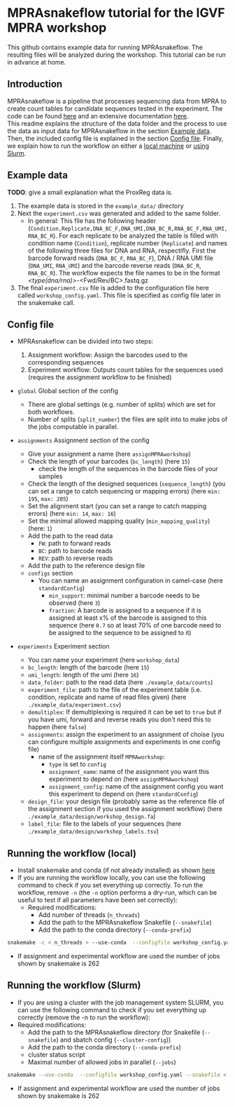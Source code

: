 # MPRAsnakeflow tutorial for the IGVF MPRA workshop

This github contains example data for running MPRAsnakeflow. The resulting files will be analyzed during the workshop. This tutorial can be run in advance at home. 

## Introduction

MPRAsnakeflow is a pipeline that processes sequencing data from MPRA to create count tables for candidate sequences tested in the experiment.
The code can be found [here](https://github.com/kircherlab/MPRAsnakeflow) and an extensive documentation [here](https://mprasnakeflow.readthedocs.io/en/latest/).  
This readme explains the structure of the data folder and the process to use the data as input data for MPRAsnakeflow in the section [Example data](#example-data). Then, the included config file is explained in the section [Config file](#config-file). Finally, we explain how to run the workflow on either a [local machine](#running-the-workflow-local) or [using Slurm](#running-the-workflow-slurm).  

## Example data

**TODO**: give a small explanation what the ProxReg data is. 

1. The example data is stored in the `example_data/` directory
2. Next the `experiment.csv` was generated and added to the same folder. 
    - In general: This file has the following header (`Condition,Replicate,DNA_BC_F,DNA_UMI,DNA_BC_R,RNA_BC_F,RNA_UMI,RNA_BC_R`). For each replicate to be analyzed the table is filled with condition name (`Condition`), replicate number (`Replicate`) and names of the following three files for DNA and RNA, respectifly. First the barcode forward reads (`DNA_BC_F`, `RNA_BC_F`), DNA / RNA UMI file (`DNA_UMI`, `RNA_UMI`) and the barcode reverse reads (`DNA_BC_R`, `RNA_BC_R`).
The workflow expects the file names to be in the format <condition>_<type(dna/rna)>-<replicate>_<Fwd/Rev/BC>.fastq.gz
3. The final `experiment.csv` file is added to the configuration file here called `workshop_config.yaml`. This file is specified as config file later in the snakemake call.

## Config file
- MPRAsnakeflow can be divided into two steps: 
    1. Assignment workflow: Assign the barcodes used to the corresponding sequences
    2. Experiment workflow: Outputs count tables for the sequences used (requires the assignment workflow to be finished)
- `global` Global section of the config
  - There are global settings (e.g. number of splits) which are set for both workflows. 
  - Number of splits (`split_number`) the files are split into to make jobs of the jobs computable in parallel.
- `assignments` Assignment section of the config
  - Give your assignment a name (here `assignMPRAworkshop`)
  - Check the length of your barcodes (`bc_length`) (here `15`) 
    - check the length of the sequences in the barcode files of your samples
  - Check the length of the designed sequences (`sequence_length`) (you can set a range to catch sequencing or mapping errors) (here `min: 195`, `max: 205`)
  - Set the alignment start (you can set a range to catch mapping errors) (here `min: 14`, `max: 16`)
  - Set the minimal allowed mapping quality (`min_mapping_quality`) (here: `1`)
  - Add the path to the read data
    - `FW`: path to forward reads
    - `BC`: path to barcode reads
    - `REV`: path to reverse reads
  - Add the path to the reference design file
  - `configs` section
    - You can name an assignment configuration in camel-case (here `standardConfig`)
        - `min_support`: minimal number a barcode needs to be observed (here `3`)
        - `fraction`: A barcode is assigned to a sequence if it is assigned at least x% of the barcode is assigned to this sequence (here `0.7` so at least 70% of one barcode need to be assigned to the sequence to be assigned to it)

- `experiments` Experiment section
    - You can name your experiment (here `workshop_data`)
    - `bc_length`: length of the barcode (here `15`)
    - `umi_length`: length of the umi (here `16`)
    - `data_folder`: path to the read data (here `./example_data/counts`)
    - `experiment_file`: path to the file of the experiment table (i.e. condition, replicate and name of read files given) (here `./example_data/experiment.csv`)
    - `demultiplex`: If demultiplexing is required it can be set to `true` but if you have umi, forward and reverse reads you don't need this to happen (here `false`)
    - `assignments`: assign the experiment to an assignment of choise (you can configure multiple assignments and experiments in one config file)
      - name of the assignment itself `MPRAworkshop`:
        - `type` is set to `config`
        - `assignment_name`: name of the assignment you want this experiment to depend on (here `assignMPRAworkshop`)
        - `assignment_config`: name of the assignment config you want this experiment to depend on (here `standardConfig`)
    - `design_file`: your design file (probably same as the reference file of the assignment section if you used the assignment workflow) (here `./example_data/design/workshop_design.fa`)
    - `label_file`: file to the labels of your sequences (here `./example_data/design/workshop_labels.tsv`)


## Running the workflow (local)
- Install snakemake and conda (if not already installed) as shown [here](https://snakemake.readthedocs.io/en/v7.32.3/getting_started/installation.html)
- If you are running the workflow locally, you can use the following command to check if you set everything up correctly. To run the workflow, remove `-n` (the `-n` option performs a dry-run, which can be useful to test if all parameters have been set correctly):
    - Required modifications:
        - Add number of threads (`n_threads`)
        - Add the path to the MPRAsnakeflow Snakefile (`--snakefile`)
        - Add the path to the conda directory (`--conda-prefix`)
```bash
snakemake -c < n_threads > --use-conda  --configfile workshop_config.yaml --snakefile < path to your MPRAsnakeflow directory + workflow/Snakefile > --conda-prefix < conda installation path > --keep-going 
```
- If assignment and experimental workflow are used the number of jobs shown by snakemake is 262

## Running the workflow (Slurm)
- If you are using a cluster with the job management system SLURM, you can use the following command to check if you set everything up correctly (remove the -n to run the workflow):
- Required modifications:
    - Add the path to the MPRAsnakeflow directory (for Snakefile (`--snakefile`) and sbatch config (`--cluster-config`))
    - Add the path to the conda directory (`--conda-prefix`)
    - cluster status script
    - Maximal number of allowed jobs in parallel (`--jobs`)
```bash
snakemake --use-conda  --configfile workshop_config.yaml --snakefile < path to your MPRAsnakeflow directory + workflow/Snakefile > --conda-prefix < conda installation path > --keep-going --cluster-config < path to the MPRAsnakeflow directory + config/sbatch.yml > < if you have a cluster status script: --cluster-status status.py > --cluster "sbatch --parsable --nodes=1 --ntasks-per-node={cluster.threads} --mem {cluster.mem} -t {cluster.time} -p {cluster.queue} -o {cluster.output} -e {cluster.error}"  --jobs < maximal number of allowed jobs in parallel > --cluster-cancel scancel -n
```
- If assignment and experimental workflow are used the number of jobs shown by snakemake is 262
